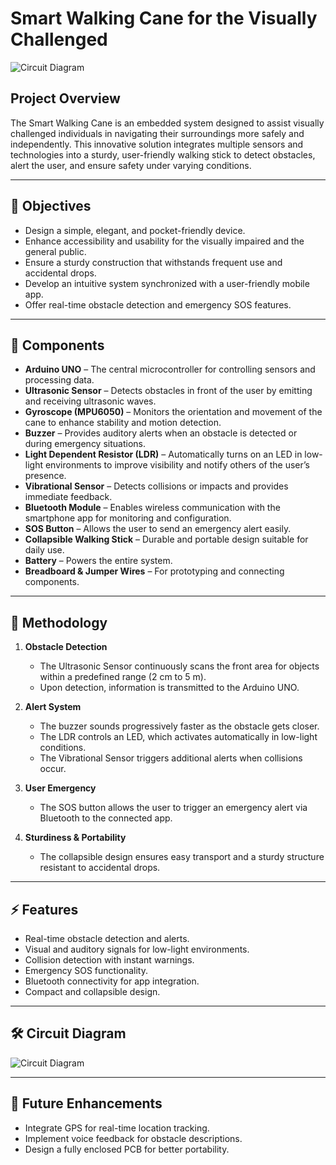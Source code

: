# **Smart Walking Cane for the Visually Challenged**

![Circuit Diagram](c252b1ee-be61-43d3-9e6e-912abb4a5518.png)

## **Project Overview**

The Smart Walking Cane is an embedded system designed to assist visually challenged individuals in navigating their surroundings more safely and independently. This innovative solution integrates multiple sensors and technologies into a sturdy, user-friendly walking stick to detect obstacles, alert the user, and ensure safety under varying conditions.

---

## **🌟 Objectives**

- Design a simple, elegant, and pocket-friendly device.
- Enhance accessibility and usability for the visually impaired and the general public.
- Ensure a sturdy construction that withstands frequent use and accidental drops.
- Develop an intuitive system synchronized with a user-friendly mobile app.
- Offer real-time obstacle detection and emergency SOS features.

---

## **🔧 Components**

- **Arduino UNO** – The central microcontroller for controlling sensors and processing data.
- **Ultrasonic Sensor** – Detects obstacles in front of the user by emitting and receiving ultrasonic waves.
- **Gyroscope (MPU6050)** – Monitors the orientation and movement of the cane to enhance stability and motion detection.
- **Buzzer** – Provides auditory alerts when an obstacle is detected or during emergency situations.
- **Light Dependent Resistor (LDR)** – Automatically turns on an LED in low-light environments to improve visibility and notify others of the user’s presence.
- **Vibrational Sensor** – Detects collisions or impacts and provides immediate feedback.
- **Bluetooth Module** – Enables wireless communication with the smartphone app for monitoring and configuration.
- **SOS Button** – Allows the user to send an emergency alert easily.
- **Collapsible Walking Stick** – Durable and portable design suitable for daily use.
- **Battery** – Powers the entire system.
- **Breadboard & Jumper Wires** – For prototyping and connecting components.

---

## **📖 Methodology**

1. **Obstacle Detection**
   - The Ultrasonic Sensor continuously scans the front area for objects within a predefined range (2 cm to 5 m).
   - Upon detection, information is transmitted to the Arduino UNO.

2. **Alert System**
   - The buzzer sounds progressively faster as the obstacle gets closer.
   - The LDR controls an LED, which activates automatically in low-light conditions.
   - The Vibrational Sensor triggers additional alerts when collisions occur.

3. **User Emergency**
   - The SOS button allows the user to trigger an emergency alert via Bluetooth to the connected app.

4. **Sturdiness & Portability**
   - The collapsible design ensures easy transport and a sturdy structure resistant to accidental drops.

---

## **⚡ Features**

- Real-time obstacle detection and alerts.
- Visual and auditory signals for low-light environments.
- Collision detection with instant warnings.
- Emergency SOS functionality.
- Bluetooth connectivity for app integration.
- Compact and collapsible design.

---

## **🛠️ Circuit Diagram**

![Circuit Diagram](./c252b1ee-be61-43d3-9e6e-912abb4a5518.png)

---

## **🎯 Future Enhancements**

- Integrate GPS for real-time location tracking.
- Implement voice feedback for obstacle descriptions.
- Design a fully enclosed PCB for better portability.

